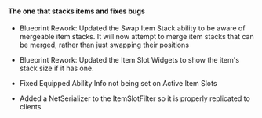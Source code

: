 #### The one that stacks items and fixes bugs

* Blueprint Rework: Updated the Swap Item Stack ability to be aware of mergeable item stacks.  It will now attempt to merge item stacks that can be merged, rather than just swapping their positions
* Blueprint Rework: Updated the Item Slot Widgets to show the item's stack size if it has one.  

* Fixed Equipped Ability Info not being set on Active Item Slots
* Added a NetSerializer to the ItemSlotFilter so it is properly replicated to clients